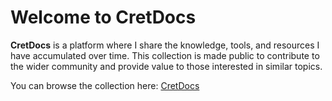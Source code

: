 # Welcome to **CretDocs**

**CretDocs** is a platform where I share the knowledge, tools, and resources I have accumulated over time. This collection is made public to contribute to the wider community and provide value to those interested in similar topics.

You can browse the collection here: [CretDocs](https://docs.creton.dev/)
